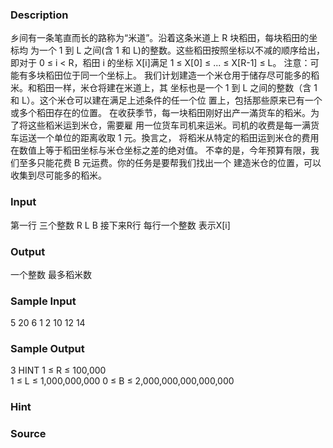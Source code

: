 
### Description
乡间有一条笔直而长的路称为“米道”。沿着这条米道上 R 块稻田，每块稻田的坐标均
为一个 1 到 L 之间(含 1 和 L)的整数。这些稻田按照坐标以不减的顺序给出，即对于 0 ≤ i <
R，稻田 i 的坐标 X[i]满足 1 ≤ X[0] ≤ ... ≤ X[R-1] ≤ L。 
注意：可能有多块稻田位于同一个坐标上。 
我们计划建造一个米仓用于储存尽可能多的稻米。和稻田一样，米仓将建在米道上，其
坐标也是一个 1 到 L 之间的整数（含 1 和 L）。这个米仓可以建在满足上述条件的任一个位
置上，包括那些原来已有一个或多个稻田存在的位置。 
在收获季节，每一块稻田刚好出产一滿货车的稻米。为了将这些稻米运到米仓，需要雇
用一位货车司机来运米。司机的收费是每一满货车运送一个单位的距离收取 1 元。換言之，
将稻米从特定的稻田运到米仓的费用在数值上等于稻田坐标与米仓坐标之差的绝对值。 
不幸的是，今年预算有限，我们至多只能花费 B 元运费。你的任务是要帮我们找出一个
建造米仓的位置，可以收集到尽可能多的稻米。 

### Input
第一行 三个整数 R L B
接下来R行 每行一个整数 表示X[i]

### Output

一个整数 最多稻米数

### Sample Input

5 20 6
1
2
10
12
14

### Sample Output

3
HINT
1 ≤ R ≤ 100,000  
1 ≤ L ≤ 1,000,000,000 
0 ≤ B ≤ 2,000,000,000,000,000 
### Hint

### Source
